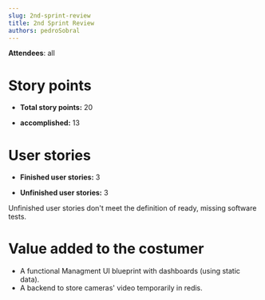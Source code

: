 ```yaml
---
slug: 2nd-sprint-review
title: 2nd Sprint Review
authors: pedroSobral
---
```


**Attendees**: all 

# Story points

* **Total story points:** 20

* **accomplished:** 13

# User stories

* **Finished user stories:** 3

* **Unfinished user stories:** 3

Unfinished user stories don't meet the definition of ready, missing software tests.

# Value added to the costumer
* A functional Managment UI blueprint with dashboards (using static data).
* A backend to store cameras' video temporarily in redis.